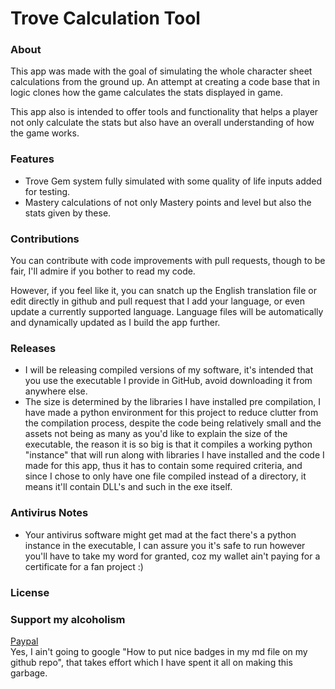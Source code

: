 # Trove Calculation Tool

### About

This app was made with the goal of simulating the whole character sheet calculations from the ground up.
An attempt at creating a code base that in logic clones how the game calculates the stats displayed in game.

This app also is intended to offer tools and functionality that helps a player not only calculate the stats but also
have an overall understanding of how the game works.

### Features
- Trove Gem system fully simulated with some quality of life inputs added for testing.
- Mastery calculations of not only Mastery points and level but also the stats given by these.

### Contributions

You can contribute with code improvements with pull requests, though to be fair, I'll admire if you bother to read my code.

However, if you feel like it, you can snatch up the English translation file or edit directly in github and pull request that I add your language, or even update a currently supported language.
Language files will be automatically and dynamically updated as I build the app further.

### Releases

- I will be releasing compiled versions of my software, it's intended that you use the executable I provide in GitHub, avoid downloading it from anywhere else.
- The size is determined by the libraries I have installed pre compilation, I have made a python environment for this project to reduce clutter from the compilation process,
despite the code being relatively small and the assets not being as many as you'd like to explain the size of the executable, the reason it is so big is that it compiles a
working python "instance" that will run along with libraries I have installed and the code I made for this app, thus it has to contain some required criteria, and since I chose
to only have one file compiled instead of a directory, it means it'll contain DLL's and such in the exe itself.

### Antivirus Notes

- Your antivirus software might get mad at the fact there's a python instance in the executable, I can assure you it's safe to run
however you'll have to take my word for granted, coz my wallet ain't paying for a certificate for a fan project :)

### License


### Support my alcoholism

[Paypal](https://paypal.me/Waterin)<br>
Yes, I ain't going to google "How to put nice badges in my md file on my github repo", that takes effort which I have spent it all on making this garbage.
